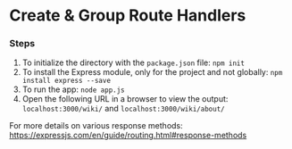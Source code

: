 # Create & Group Route Handlers
### Steps
1. To initialize the directory with the `package.json` file: `npm init`
2. To install the Express module, only for the project and not globally: `npm install express --save`
3. To run the app: `node app.js`
4. Open the following URL in a browser to view the output: `localhost:3000/wiki/` and `localhost:3000/wiki/about/`

For more details on various response methods: https://expressjs.com/en/guide/routing.html#response-methods
